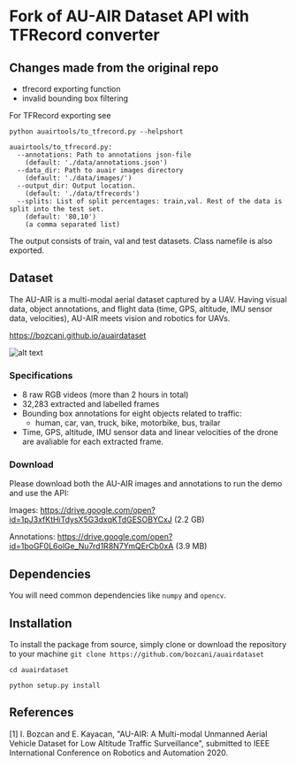# Fork of AU-AIR Dataset API with TFRecord converter
## Changes made from the original repo
* tfrecord exporting function
* invalid bounding box filtering

For TFRecord exporting see

```
python auairtools/to_tfrecord.py --helpshort
```
```
auairtools/to_tfrecord.py:
  --annotations: Path to annotations json-file
    (default: './data/annotations.json')
  --data_dir: Path to auair images directory
    (default: './data/images/')
  --output_dir: Output location.
    (default: './data/tfrecords')
  --splits: List of split percentages: train,val. Rest of the data is split into the test set.
    (default: '80,10')
    (a comma separated list)

```

The output consists of train, val and test datasets. Class namefile is also exported.


## Dataset
The AU-AIR is a multi-modal aerial dataset captured by a UAV. Having visual data, object annotations, and flight data (time, GPS, altitude, IMU sensor data, velocities), AU-AIR meets vision and robotics for UAVs.

https://bozcani.github.io/auairdataset

![alt text](https://raw.githubusercontent.com/bozcani/auairdataset/master/intro.jpg) 

### Specifications
- 8 raw RGB videos (more than 2 hours in total)
- 32,283 extracted and labelled frames
- Bounding box annotations for eight objects related to traffic:
	- human, car, van, truck, bike, motorbike, bus, trailar
- Time, GPS, altitude, IMU sensor data and linear velocities of the drone are avaliable for each extracted frame.

### Download
Please download both the AU-AIR images and annotations to run the demo and use the API:

Images: https://drive.google.com/open?id=1pJ3xfKtHiTdysX5G3dxqKTdGESOBYCxJ (2.2 GB)

Annotations: https://drive.google.com/open?id=1boGF0L6olGe_Nu7rd1R8N7YmQErCb0xA (3.9 MB)

## Dependencies
You will need common dependencies like `numpy` and `opencv`.

## Installation
To install the package from source, simply clone or download the repository to your machine
`git clone https://github.com/bozcani/auairdataset`

`cd auairdataset`

`python setup.py install`

## References

[1] I. Bozcan and E. Kayacan, "AU-AIR: A Multi-modal Unmanned Aerial Vehicle Dataset for Low Altitude Traffic Surveillance", submitted to IEEE International Conference on Robotics and Automation 2020.

